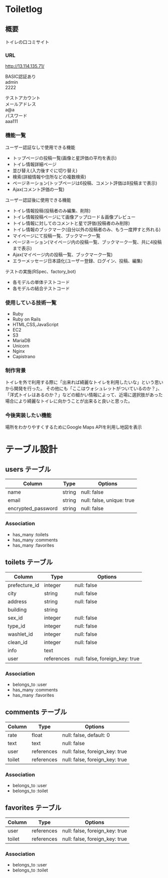 # Toiletlog

## 概要
トイレの口コミサイト

### URL
http://13.114.135.71/

BASIC認証あり  
admin  
2222

テストアカウント  
メールアドレス  
a@a  
パスワード  
aaa111

### 機能一覧
ユーザー認証なしで使用できる機能
- トップページの投稿一覧(画像と星評価の平均を表示)
- トイレ情報詳細ページ
- 並び替え(入力後すぐに切り替え)
- 検索(詳細情報や住所などの複数検索)
- ページネーション(トップページは6投稿、コメント評価は8投稿まで表示)
- Ajax(コメント評価の一覧)

ユーザー認証後に使用できる機能
- トイレ情報投稿(投稿者のみ編集、削除)
- トイレ情報投稿ページにて画像アップロード＆画像プレビュー
- トイレ情報に対してのコメントと星で評価(投稿者のみ削除)
- トイレ情報のブックマーク(自分以外の投稿者のみ、もう一度押すと外れる)
- マイページにて投稿一覧、ブックマーク一覧
- ページネーション(マイページ内の投稿一覧、ブックマーク一覧、共に4投稿まで表示)
- Ajax(マイページ内の投稿一覧、ブックマーク一覧)
- エラーメッセージ日本語化(ユーザー登録、ログイン、投稿、編集)

テストの実施(RSpec、factory_bot)
- 各モデルの単体テストコード
- 各モデルの結合テストコード

### 使用している技術一覧
- Ruby
- Ruby on Rails
- HTML,CSS,JavaScript
- EC2
- S3
- MariaDB
- Unicorn
- Nginx
- Capistrano

### 制作背景
トイレを外で利用する際に「出来れば綺麗なトイレを利用したいな」という思いから開発を行った。
その他にも「ここはウォシュレットがついているのか？」、「洋式トイレはあるのか？」などの細かい情報によって、近場に選択肢があった場合により綺麗なトイレに向かうことが出来ると良いと思った。

### 今後実装したい機能
場所をわかりやすくするためにGoogle Maps APIを利用し地図を表示

# テーブル設計

## users テーブル

| Column             | Type    | Options                   |
| ------------------ | ------- | ------------------------- |
| name               | string  | null: false               |
| email              | string  | null: false, unique: true |
| encrypted_password | string  | null: false               |

### Association
- has_many :toilets
- has_many :comments
- has_many :favorites


## toilets テーブル

| Column        | Type       | Options                        |
| ------------- | ---------- | ------------------------------ |
| prefecture_id | integer    | null: false                    |
| city          | string     | null: false                    |
| address       | string     | null: false                    |
| building      | string     |                                |
| sex_id        | integer    | null: false                    |
| type_id       | integer    | null: false                    |
| washlet_id    | integer    | null: false                    |
| clean_id      | integer    | null: false                    |
| info          | text       |                                |
| user          | references | null: false, foreign_key: true |

### Association
- belongs_to :user
- has_many :comments
- has_many :favorites


## comments テーブル

| Column      | Type       | Options                        |
| ----------- | ---------- | ------------------------------ |
| rate        | float      | null: false, default: 0        |
| text        | text       | null: false                    |
| user        | references | null: false, foreign_key: true |
| toilet      | references | null: false, foreign_key: true |

### Association
- belongs_to :user
- belongs_to :toilet


## favorites テーブル

| Column      | Type       | Options                        |
| ----------- | ---------- | ------------------------------ |
| user        | references | null: false, foreign_key: true |
| toilet      | references | null: false, foreign_key: true |

### Association
- belongs_to :user
- belongs_to :toilet
